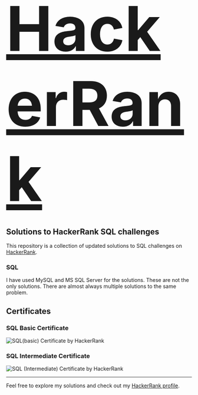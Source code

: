 # <span style="font-size: 6em; font-weight: bold;">[HackerRank](https://www.hackerrank.com/profile/aalmehedihasan)</span>

## Solutions to HackerRank SQL challenges

This repository is a collection of updated solutions to SQL challenges on [HackerRank](https://www.hackerrank.com/domains/sql).

### SQL

I have used MySQL and MS SQL Server for the solutions. These are not the only solutions. There are almost always multiple solutions to the same problem.

## Certificates

### SQL Basic Certificate
![SQL(basic) Certificate by HackerRank](https://github.com/user-attachments/assets/eb369c28-66d2-4bba-9a23-445423154ccf)

### SQL Intermediate Certificate
![SQL (Intermediate) Certificate by HackerRank](https://github.com/user-attachments/assets/b8ee4c8f-00b1-457a-8392-43185b07da92)

---

Feel free to explore my solutions and check out my [HackerRank profile](https://www.hackerrank.com/profile/aalmehedihasan).


